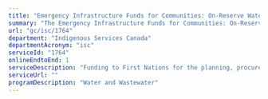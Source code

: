 ```yaml
---
title: "Emergency Infrastructure Funds for Communities: On-Reserve Water and Wastewater Infrastructure Funding"
summary: "The Emergency Infrastructure Funds for Communities: On-Reserve Water and Wastewater Infrastructure Funding service from Indigenous Services Canada is available end-to-end online, according to the GC Service Inventory."
url: "gc/isc/1764"
department: "Indigenous Services Canada"
departmentAcronym: "isc"
serviceId: "1764"
onlineEndtoEnd: 1
serviceDescription: "Funding to First Nations for the planning, procurement, design, acquisition, construction, operation, maintenance, monitoring and decommissioning of water and wastewater community infrastructure"
serviceUrl: ""
programDescription: "Water and Wastewater"
---
```

